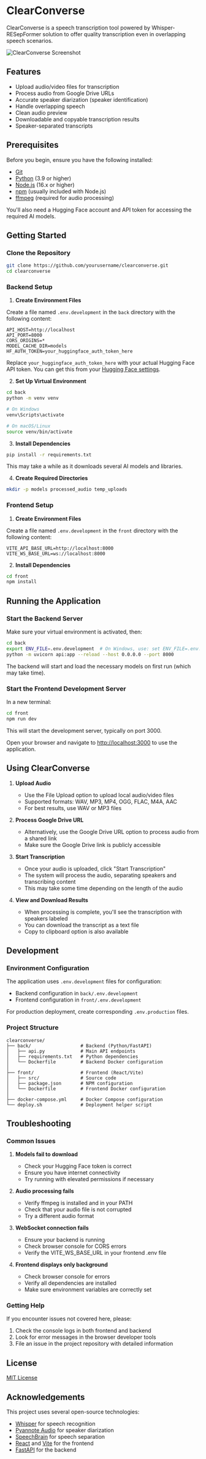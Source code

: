 # ClearConverse

ClearConverse is a speech transcription tool powered by Whisper-RESepFormer solution to offer quality transcription even in overlapping speech scenarios.

![ClearConverse Screenshot](https://via.placeholder.com/800x450.png?text=ClearConverse+Screenshot)

## Features

- Upload audio/video files for transcription
- Process audio from Google Drive URLs
- Accurate speaker diarization (speaker identification)
- Handle overlapping speech
- Clean audio preview
- Downloadable and copyable transcription results
- Speaker-separated transcripts

## Prerequisites

Before you begin, ensure you have the following installed:
- [Git](https://git-scm.com/downloads)
- [Python](https://www.python.org/downloads/) (3.9 or higher)
- [Node.js](https://nodejs.org/) (16.x or higher)
- [npm](https://www.npmjs.com/get-npm) (usually included with Node.js)
- [ffmpeg](https://ffmpeg.org/download.html) (required for audio processing)

You'll also need a Hugging Face account and API token for accessing the required AI models.

## Getting Started

### Clone the Repository

```bash
git clone https://github.com/yourusername/clearconverse.git
cd clearconverse
```

### Backend Setup

1. **Create Environment Files**

Create a file named `.env.development` in the `back` directory with the following content:

```
API_HOST=http://localhost
API_PORT=8000
CORS_ORIGINS=*
MODEL_CACHE_DIR=models
HF_AUTH_TOKEN=your_huggingface_auth_token_here
```

Replace `your_huggingface_auth_token_here` with your actual Hugging Face API token. You can get this from your [Hugging Face settings](https://huggingface.co/settings/tokens).

2. **Set Up Virtual Environment**

```bash
cd back
python -m venv venv

# On Windows
venv\Scripts\activate

# On macOS/Linux
source venv/bin/activate
```

3. **Install Dependencies**

```bash
pip install -r requirements.txt
```

This may take a while as it downloads several AI models and libraries.

4. **Create Required Directories**

```bash
mkdir -p models processed_audio temp_uploads
```

### Frontend Setup

1. **Create Environment Files**

Create a file named `.env.development` in the `front` directory with the following content:

```
VITE_API_BASE_URL=http://localhost:8000
VITE_WS_BASE_URL=ws://localhost:8000
```

2. **Install Dependencies**

```bash
cd front
npm install
```

## Running the Application

### Start the Backend Server

Make sure your virtual environment is activated, then:

```bash
cd back
export ENV_FILE=.env.development  # On Windows, use: set ENV_FILE=.env.development
python -m uvicorn api:app --reload --host 0.0.0.0 --port 8000
```

The backend will start and load the necessary models on first run (which may take time).

### Start the Frontend Development Server

In a new terminal:

```bash
cd front
npm run dev
```

This will start the development server, typically on port 3000.

Open your browser and navigate to [http://localhost:3000](http://localhost:3000) to use the application.

## Using ClearConverse

1. **Upload Audio**
   - Use the File Upload option to upload local audio/video files
   - Supported formats: WAV, MP3, MP4, OGG, FLAC, M4A, AAC
   - For best results, use WAV or MP3 files

2. **Process Google Drive URL**
   - Alternatively, use the Google Drive URL option to process audio from a shared link
   - Make sure the Google Drive link is publicly accessible

3. **Start Transcription**
   - Once your audio is uploaded, click "Start Transcription"
   - The system will process the audio, separating speakers and transcribing content
   - This may take some time depending on the length of the audio

4. **View and Download Results**
   - When processing is complete, you'll see the transcription with speakers labeled
   - You can download the transcript as a text file
   - Copy to clipboard option is also available

## Development

### Environment Configuration

The application uses `.env.development` files for configuration:

- Backend configuration in `back/.env.development`
- Frontend configuration in `front/.env.development`

For production deployment, create corresponding `.env.production` files.

### Project Structure

```
clearconverse/
├── back/                  # Backend (Python/FastAPI)
│   ├── api.py             # Main API endpoints
│   ├── requirements.txt   # Python dependencies
│   └── Dockerfile         # Backend Docker configuration
│
├── front/                 # Frontend (React/Vite)
│   ├── src/               # Source code
│   ├── package.json       # NPM configuration
│   └── Dockerfile         # Frontend Docker configuration
│
├── docker-compose.yml     # Docker Compose configuration
└── deploy.sh              # Deployment helper script
```

## Troubleshooting

### Common Issues

1. **Models fail to download**
   - Check your Hugging Face token is correct
   - Ensure you have internet connectivity
   - Try running with elevated permissions if necessary

2. **Audio processing fails**
   - Verify ffmpeg is installed and in your PATH
   - Check that your audio file is not corrupted
   - Try a different audio format

3. **WebSocket connection fails**
   - Ensure your backend is running
   - Check browser console for CORS errors
   - Verify the VITE_WS_BASE_URL in your frontend .env file

4. **Frontend displays only background**
   - Check browser console for errors
   - Verify all dependencies are installed
   - Make sure environment variables are correctly set

### Getting Help

If you encounter issues not covered here, please:
1. Check the console logs in both frontend and backend
2. Look for error messages in the browser developer tools
3. File an issue in the project repository with detailed information

## License

[MIT License](LICENSE)

## Acknowledgements

This project uses several open-source technologies:
- [Whisper](https://github.com/openai/whisper) for speech recognition
- [Pyannote Audio](https://github.com/pyannote/pyannote-audio) for speaker diarization
- [SpeechBrain](https://speechbrain.github.io/) for speech separation
- [React](https://reactjs.org/) and [Vite](https://vitejs.dev/) for the frontend
- [FastAPI](https://fastapi.tiangolo.com/) for the backend